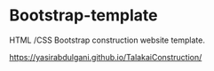 # Bootstrap-template
HTML /CSS Bootstrap construction website template.

https://yasirabdulgani.github.io/TalakaiConstruction/

